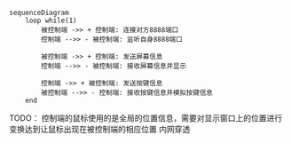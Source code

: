 ﻿```mermaid
sequenceDiagram
	loop while(1)
		被控制端 ->> + 控制端: 连接对方8888端口
		控制端 -->> - 被控制端: 监听自身8888端口

		被控制端 ->> + 控制端: 发送屏幕信息
		控制端 -->> - 被控制端: 接收屏幕信息并显示

		控制端 ->> + 被控制端: 发送按键信息
		被控制端 -->> - 控制端: 接收按键信息并模拟按键信息
	end
```


TODO：
控制端的鼠标使用的是全局的位置信息，需要对显示窗口上的位置进行变换达到让鼠标出现在被控制端的相应位置
内网穿透

